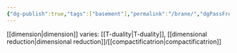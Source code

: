 ```yaml
---
{"dg-publish":true,"tags":["basement"],"permalink":"/brane/","dgPassFrontmatter":true,"created":"2025-04-26T19:10:03.792+02:00","updated":"2025-05-24T16:03:31.602+02:00"}
---
```


[[dimension\|dimension]] varies: [[T-duality\|T-duality]], [[dimensional reduction\|dimensional reduction]]/[[compactificatrion\|compactificatrion]]